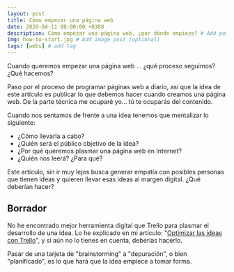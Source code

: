 ```yaml
---
layout: post
title: Cómo empezar una página web
date: 2020-04-11 00:00:00 +0300
description: Cómo empezar una página web, ¿por dónde empiezo? # Add post description (optional)
img: how-to-start.jpg # Add image post (optional)
tags: [webs] # add tag
---
```


Cuando queremos empezar una página web ... ¿qué proceso seguimos? ¿Qué hacemos?

Paso por el proceso de programar páginas web a diario, así que la idea de este artículo es publicar lo que debemos hacer cuando creamos una página web. De la parte técnica me ocuparé yo... tú te ocuparás del contenido.

Cuando nos sentamos de frente a una idea tenemos que mentalizar lo siguiente:

* ¿Cómo llevarla a cabo?
* ¿Quién será el público objetivo de la idea?
* ¿Por qué queremos plasmar una página web en Internet?
* ¿Quién nos leerá? ¿Para qué?

Este artículo, sin ir muy lejos busca generar empatía con posibles personas que tienen ideas y quieren llevar esas ideas al margen digital. ¿Qué deberían hacer?

## Borrador

No he encontrado mejor herramienta digital que Trello para plasmar el desarrollo de una idea.
Lo he explicado en mi artículo: "[Optimizar las ideas con Trello](/optimizar-ideas-trello)", y si aún no lo tienes en cuenta, deberías hacerlo.

Pasar de una tarjeta de "brainstorming" a "depuración", o bien "planificado", es lo que hará que la idea empiece a tomar forma.